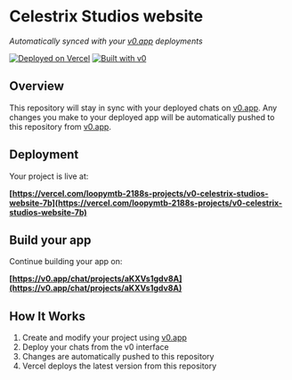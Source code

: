 # Celestrix Studios website

*Automatically synced with your [v0.app](https://v0.app) deployments*

[![Deployed on Vercel](https://img.shields.io/badge/Deployed%20on-Vercel-black?style=for-the-badge&logo=vercel)](https://vercel.com/loopymtb-2188s-projects/v0-celestrix-studios-website-7b)
[![Built with v0](https://img.shields.io/badge/Built%20with-v0.app-black?style=for-the-badge)](https://v0.app/chat/projects/aKXVs1gdv8A)

## Overview

This repository will stay in sync with your deployed chats on [v0.app](https://v0.app).
Any changes you make to your deployed app will be automatically pushed to this repository from [v0.app](https://v0.app).

## Deployment

Your project is live at:

**[https://vercel.com/loopymtb-2188s-projects/v0-celestrix-studios-website-7b](https://vercel.com/loopymtb-2188s-projects/v0-celestrix-studios-website-7b)**

## Build your app

Continue building your app on:

**[https://v0.app/chat/projects/aKXVs1gdv8A](https://v0.app/chat/projects/aKXVs1gdv8A)**

## How It Works

1. Create and modify your project using [v0.app](https://v0.app)
2. Deploy your chats from the v0 interface
3. Changes are automatically pushed to this repository
4. Vercel deploys the latest version from this repository